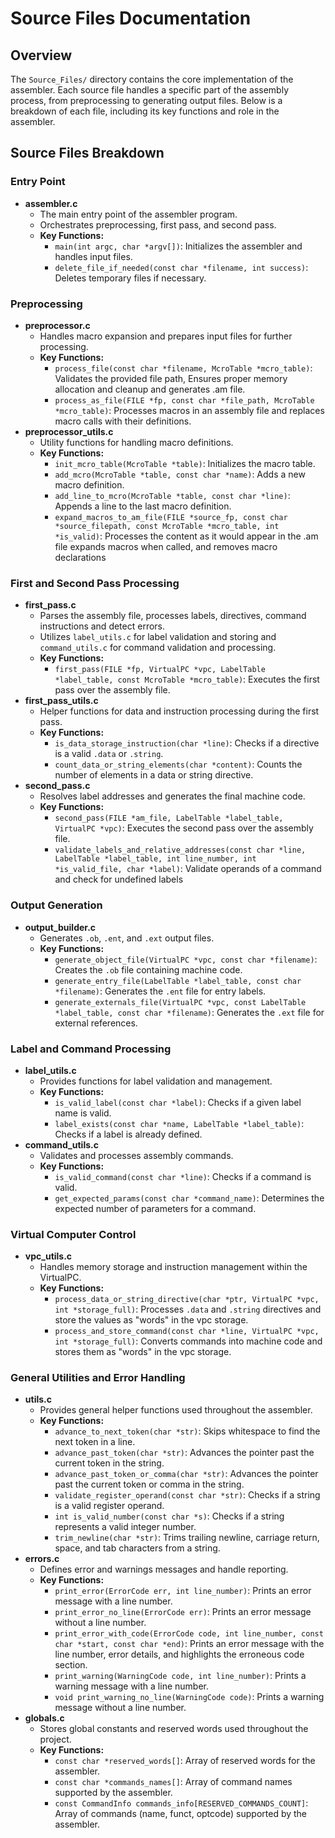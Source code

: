 # Source Files Documentation

## Overview
The `Source_Files/` directory contains the core implementation of the assembler. Each source file handles a specific part of the assembly process, from preprocessing to generating output files. Below is a breakdown of each file, including its key functions and role in the assembler.

## Source Files Breakdown

### Entry Point
- **assembler.c**
  - The main entry point of the assembler program.
  - Orchestrates preprocessing, first pass, and second pass.
  - **Key Functions:**
    - `main(int argc, char *argv[])`: Initializes the assembler and handles input files.
    - `delete_file_if_needed(const char *filename, int success)`: Deletes temporary files if necessary.

### Preprocessing
- **preprocessor.c**
  - Handles macro expansion and prepares input files for further processing.
  - **Key Functions:**
    - `process_file(const char *filename, McroTable *mcro_table)`: Validates the provided file path, Ensures proper memory allocation and cleanup and generates .am file.
    - `process_as_file(FILE *fp, const char *file_path, McroTable *mcro_table)`: Processes macros in an assembly file and replaces macro calls with their definitions.
- **preprocessor_utils.c**
  - Utility functions for handling macro definitions.
  - **Key Functions:**
    - `init_mcro_table(McroTable *table)`: Initializes the macro table.
    - `add_mcro(McroTable *table, const char *name)`: Adds a new macro definition.
    - `add_line_to_mcro(McroTable *table, const char *line)`: Appends a line to the last macro definition.
    - `expand_macros_to_am_file(FILE *source_fp, const char *source_filepath, const McroTable *mcro_table, int *is_valid)`: Processes the content as it would appear in the .am file expands macros when called, and removes macro declarations

### First and Second Pass Processing
- **first_pass.c**
  - Parses the assembly file, processes labels, directives, command instructions and detect errors.
  - Utilizes `label_utils.c` for label validation and storing and `command_utils.c` for command validation and processing.
  - **Key Functions:**
    - `first_pass(FILE *fp, VirtualPC *vpc, LabelTable *label_table, const McroTable *mcro_table)`: Executes the first pass over the assembly file.
- **first_pass_utils.c**
  - Helper functions for data and instruction processing during the first pass.
  - **Key Functions:**
    - `is_data_storage_instruction(char *line)`: Checks if a directive is a valid `.data` or `.string`.
    - `count_data_or_string_elements(char *content)`: Counts the number of elements in a data or string directive.
- **second_pass.c**
  - Resolves label addresses and generates the final machine code.
  - **Key Functions:**
    - `second_pass(FILE *am_file, LabelTable *label_table, VirtualPC *vpc)`: Executes the second pass over the assembly file.
    - `validate_labels_and_relative_addresses(const char *line, LabelTable *label_table, int line_number, int *is_valid_file, char *label)`: Validate operands of a command and check for undefined labels

### Output Generation
- **output_builder.c**
  - Generates `.ob`, `.ent`, and `.ext` output files.
  - **Key Functions:**
    - `generate_object_file(VirtualPC *vpc, const char *filename)`: Creates the `.ob` file containing machine code.
    - `generate_entry_file(LabelTable *label_table, const char *filename)`: Generates the `.ent` file for entry labels.
    - `generate_externals_file(VirtualPC *vpc, const LabelTable *label_table, const char *filename)`: Generates the `.ext` file for external references.

### Label and Command Processing
- **label_utils.c**
  - Provides functions for label validation and management.
  - **Key Functions:**
    - `is_valid_label(const char *label)`: Checks if a given label name is valid.
    - `label_exists(const char *name, LabelTable *label_table)`: Checks if a label is already defined.
- **command_utils.c**
  - Validates and processes assembly commands.
  - **Key Functions:**
    - `is_valid_command(const char *line)`: Checks if a command is valid.
    - `get_expected_params(const char *command_name)`: Determines the expected number of parameters for a command.

### Virtual Computer Control
- **vpc_utils.c**
  - Handles memory storage and instruction management within the VirtualPC.
  - **Key Functions:**
    - `process_data_or_string_directive(char *ptr, VirtualPC *vpc, int *storage_full)`: Processes `.data` and `.string` directives and store the values as "words" in the vpc storage.
    - `process_and_store_command(const char *line, VirtualPC *vpc, int *storage_full)`: Converts commands into machine code and stores them as "words" in the vpc storage.

### General Utilities and Error Handling
- **utils.c**
  - Provides general helper functions used throughout the assembler.
  - **Key Functions:**
    - `advance_to_next_token(char *str)`: Skips whitespace to find the next token in a line.
    - `advance_past_token(char *str)`: Advances the pointer past the current token in the string.
    - `advance_past_token_or_comma(char *str)`: Advances the pointer past the current token or comma in the string.
    - `validate_register_operand(const char *str)`: Checks if a string is a valid register operand.
    - `int is_valid_number(const char *s)`: Checks if a string represents a valid integer number.
    - `trim_newline(char *str)`: Trims trailing newline, carriage return, space, and tab characters from a string.
- **errors.c**
  - Defines error and warnings messages and handle reporting.
  - **Key Functions:**
    - `print_error(ErrorCode err, int line_number)`: Prints an error message with a line number.
    - `print_error_no_line(ErrorCode err)`: Prints an error message without a line number.
    - `print_error_with_code(ErrorCode code, int line_number, const char *start, const char *end)`: Prints an error message with the line number, error details, and highlights the erroneous code section.
    - `print_warning(WarningCode code, int line_number)`: Prints a warning message with a line number.
    - `void print_warning_no_line(WarningCode code)`: Prints a warning message without a line number.
- **globals.c**
  - Stores global constants and reserved words used throughout the project.
  - **Key Functions:**
    - `const char *reserved_words[]`: Array of reserved words for the assembler.
    - `const char *commands_names[]`: Array of command names supported by the assembler.
    - `const CommandInfo commands_info[RESERVED_COMMANDS_COUNT]`: Array of commands (name, funct, optcode) supported by the assembler.
